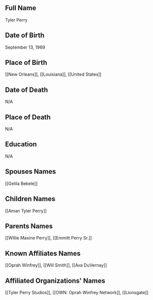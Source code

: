 ## Full Name
Tyler Perry

## Date of Birth
September 13, 1969

## Place of Birth
[[New Orleans]], [[Louisiana]], [[United States]]

## Date of Death
N/A

## Place of Death
N/A

## Education
N/A

## Spouses Names
[[Gelila Bekele]]

## Children Names
[[Aman Tyler Perry]]

## Parents Names
[[Willie Maxine Perry]], [[Emmitt Perry Sr.]]

## Known Affiliates Names
[[Oprah Winfrey]], [[Will Smith]], [[Ava DuVernay]]

## Affiliated Organizations' Names
[[Tyler Perry Studios]], [[OWN: Oprah Winfrey Network]], [[Lionsgate]]

